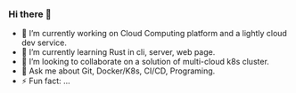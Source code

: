 ### Hi there 👋

- 🔭 I’m currently working on Cloud Computing platform and a lightly cloud dev service.
- 🌱 I’m currently learning Rust in cli, server, web page.
- 👯 I’m looking to collaborate on a solution of multi-cloud k8s cluster.
- 💬 Ask me about Git, Docker/K8s, CI/CD, Programing.
- ⚡ Fun fact: ...
